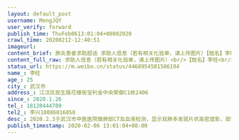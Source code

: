 ```yaml
---
layout: default_post
username: MengJQY
user_verify: forward
publish_time: ThuFeb0613:01:04+08002020
crawl_time: 20200212-12:40:51
imageurl: 
content_brief: 肺炎患者求助超话 求助人信息（若有相关化验单，请上传图片）【姓名】李旺【年龄】25【所在城市】武汉市【所在小区、社区】江汉区民生路花楼街宝利金中央荣御C1栋2406【患病时间】2020.1.26【联系方式】18120444789【其他紧急联系人】李兴 18086016058【病情描述】 2020.2.3于武汉市中医医 ...全文
content_full_raw: 求助人信息（若有相关化验单，请上传图片）<br/>【姓名】李旺<br/>【年龄】25<br/>【所在城市】武汉市<br/>【所在小区、社区】江汉区民生路花楼街宝利金中央荣御C1栋2406<br/>【患病时间】2020.1.26<br/>【联系方式】18120444789<br/>【其他紧急联系人】李兴18086016058<br/>【病情描述】2020.2.3于武汉市中医医院做肺部CT及血液检测，显示双肺多发斑片状高密度影，部分边界欠清晰，双肺多发斑片状感染病灶。当天于湖北省中西医结合医院（湖北省新华医院）做的核酸检测，结果为阳性，已确诊。<br/>求助于社区安排床位，可社区把人送到红十字会医院就走了，从昨天下午4点直到现在只能彻夜在医院大厅的椅子上坐着，连床被子都没有。询问医院工作人员，回复说没有床位，只能排队看诊；社区方面回复也是把人送到医院就与他们无关了。<br/>紧急求助，希望能获得床位，急！！！！
status_url: https://m.weibo.cn/status/4468954581586194
name_: 李旺
age_: 25
city_: 武汉市
address_: 江汉区民生路花楼街宝利金中央荣御C1栋2406
since_: 2020.1.26
tel_: 18120444789
tel2_: 李兴18086016058
desc_: 2020.2.3于武汉市中医医院做肺部CT及血液检测，显示双肺多发斑片状高密度影，部分边界欠清晰，双肺多发斑片状感染病灶。当天于湖北省中西医结合医院（湖北省新华医院）做的核酸检测，结果为阳性，已确诊。求助于社区安排床位，可社区把人送到红十字会医院就走了，从昨天下午4点直到现在只能彻夜在医院大厅的椅子上坐着，连床被子都没有。询问医院工作人员，回复说没有床位，只能排队看诊；社区方面回复也是把人送到医院就与他们无关了。紧急求助，希望能获得床位，急！！！！
publish_timestamp: 2020-02-06 13:01:04+08:00
---
```

